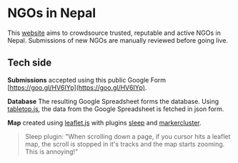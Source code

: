 # NGOs in Nepal
This [website](http://ngosinnepal.com) aims to crowdsource trusted, reputable and active NGOs in Nepal. Submissions of new NGOs are manually reviewed before going live.

## Tech side
**Submissions** accepted using this public Google Form [https://goo.gl/HV6IYp](https://goo.gl/HV6IYp).

**Database** The resulting Google Spreadsheet forms the database. Using [tabletop.js](https://github.com/jsoma/tabletop), the data from the Google Spreadsheet is fetched in json form.

**Map** created using [leaflet.js](http://leafletjs.com) with plugins [sleep](https://github.com/CliffCloud/Leaflet.Sleep) and [markercluster](https://github.com/Leaflet/Leaflet.markercluster).

> Sleep plugin: "When scrolling down a page, if you cursor hits a leaflet map, the scroll is stopped in it's tracks and the map starts zooming. This is annoying!"
